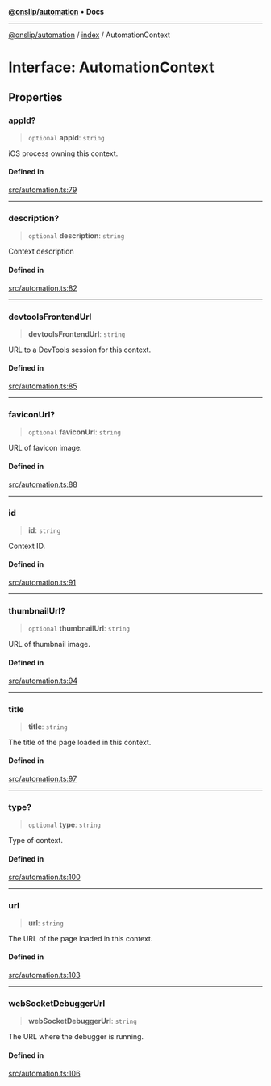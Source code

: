 [**@onslip/automation**](../../README.md) • **Docs**

***

[@onslip/automation](../../README.md) / [index](../README.md) / AutomationContext

# Interface: AutomationContext

## Properties

### appId?

> `optional` **appId**: `string`

iOS process owning this context.

#### Defined in

[src/automation.ts:79](https://github.com/Onslip/automation/blob/2da2b00dbee8df6079d79d0e64badbbab41233bf/src/automation.ts#L79)

***

### description?

> `optional` **description**: `string`

Context description

#### Defined in

[src/automation.ts:82](https://github.com/Onslip/automation/blob/2da2b00dbee8df6079d79d0e64badbbab41233bf/src/automation.ts#L82)

***

### devtoolsFrontendUrl

> **devtoolsFrontendUrl**: `string`

URL to a DevTools session for this context.

#### Defined in

[src/automation.ts:85](https://github.com/Onslip/automation/blob/2da2b00dbee8df6079d79d0e64badbbab41233bf/src/automation.ts#L85)

***

### faviconUrl?

> `optional` **faviconUrl**: `string`

URL of favicon image.

#### Defined in

[src/automation.ts:88](https://github.com/Onslip/automation/blob/2da2b00dbee8df6079d79d0e64badbbab41233bf/src/automation.ts#L88)

***

### id

> **id**: `string`

Context ID.

#### Defined in

[src/automation.ts:91](https://github.com/Onslip/automation/blob/2da2b00dbee8df6079d79d0e64badbbab41233bf/src/automation.ts#L91)

***

### thumbnailUrl?

> `optional` **thumbnailUrl**: `string`

URL of thumbnail image.

#### Defined in

[src/automation.ts:94](https://github.com/Onslip/automation/blob/2da2b00dbee8df6079d79d0e64badbbab41233bf/src/automation.ts#L94)

***

### title

> **title**: `string`

The title of the page loaded in this context.

#### Defined in

[src/automation.ts:97](https://github.com/Onslip/automation/blob/2da2b00dbee8df6079d79d0e64badbbab41233bf/src/automation.ts#L97)

***

### type?

> `optional` **type**: `string`

Type of context.

#### Defined in

[src/automation.ts:100](https://github.com/Onslip/automation/blob/2da2b00dbee8df6079d79d0e64badbbab41233bf/src/automation.ts#L100)

***

### url

> **url**: `string`

The URL of the page loaded in this context.

#### Defined in

[src/automation.ts:103](https://github.com/Onslip/automation/blob/2da2b00dbee8df6079d79d0e64badbbab41233bf/src/automation.ts#L103)

***

### webSocketDebuggerUrl

> **webSocketDebuggerUrl**: `string`

The URL where the debugger is running.

#### Defined in

[src/automation.ts:106](https://github.com/Onslip/automation/blob/2da2b00dbee8df6079d79d0e64badbbab41233bf/src/automation.ts#L106)
